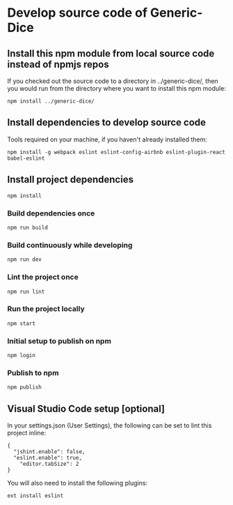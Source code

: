 # Develop source code of Generic-Dice

## Install this npm module from local source code instead of npmjs repos

If you checked out the source code to a directory in ../generic-dice/, then you would run from the directory where you want to install this npm module:

```
npm install ../generic-dice/
```

## Install dependencies to develop source code

Tools required on your machine, if you haven't already installed them:

```
npm install -g webpack eslint eslint-config-airbnb eslint-plugin-react babel-eslint
```

## Install project dependencies

```
npm install
```

### Build dependencies once

```
npm run build
```

### Build continuously while developing

```
npm run dev
```

### Lint the project once

```
npm run lint
```

### Run the project locally

```
npm start
```

### Initial setup to publish on npm

```
npm login
```

### Publish to npm

```
npm publish
```

## Visual Studio Code setup [optional]

In your settings.json (User Settings), the following can be set to lint this project inline:

```
{
  "jshint.enable": false,
  "eslint.enable": true,
	"editor.tabSize": 2
}
```

You will also need to install the following plugins:

```
ext install eslint
```
